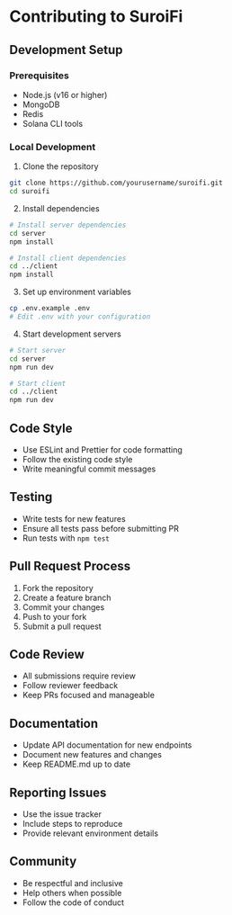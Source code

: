 # Contributing to SuroiFi

## Development Setup

### Prerequisites
- Node.js (v16 or higher)
- MongoDB
- Redis
- Solana CLI tools

### Local Development
1. Clone the repository
```bash
git clone https://github.com/yourusername/suroifi.git
cd suroifi
```

2. Install dependencies
```bash
# Install server dependencies
cd server
npm install

# Install client dependencies
cd ../client
npm install
```

3. Set up environment variables
```bash
cp .env.example .env
# Edit .env with your configuration
```

4. Start development servers
```bash
# Start server
cd server
npm run dev

# Start client
cd ../client
npm run dev
```

## Code Style
- Use ESLint and Prettier for code formatting
- Follow the existing code style
- Write meaningful commit messages

## Testing
- Write tests for new features
- Ensure all tests pass before submitting PR
- Run tests with `npm test`

## Pull Request Process
1. Fork the repository
2. Create a feature branch
3. Commit your changes
4. Push to your fork
5. Submit a pull request

## Code Review
- All submissions require review
- Follow reviewer feedback
- Keep PRs focused and manageable

## Documentation
- Update API documentation for new endpoints
- Document new features and changes
- Keep README.md up to date

## Reporting Issues
- Use the issue tracker
- Include steps to reproduce
- Provide relevant environment details

## Community
- Be respectful and inclusive
- Help others when possible
- Follow the code of conduct